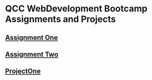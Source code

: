 # QCC WebDevelopment Bootcamp Assignments and Projects

## [Assignment One](https://Ashlirankin18.github.io/index.html)

## [Assignment Two](https://Ashlirankin18.github.io/assignment2.html)

## [ProjectOne](https://Ashlirankin18.github.io/project1/index.html)
